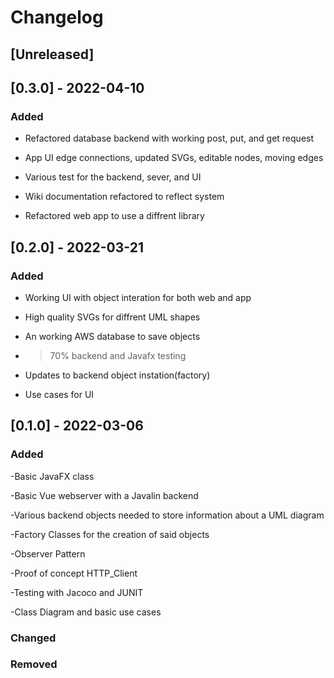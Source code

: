 # Changelog


## [Unreleased]

## [0.3.0] - 2022-04-10
### Added
 - Refactored database backend with working post, put, and get request
 
 - App UI edge connections, updated SVGs, editable nodes, moving edges

 - Various test for the backend, sever, and UI

 - Wiki documentation refactored to reflect system 

 - Refactored web app to use a diffrent library

## [0.2.0] - 2022-03-21
### Added
 - Working UI with object interation for both web and app

 - High quality SVGs for diffrent UML shapes

 - An working AWS database to save objects

 - >70% backend and Javafx testing

 - Updates to backend object instation(factory)

 - Use cases for UI 
## [0.1.0] - 2022-03-06
### Added 
-Basic JavaFX class

-Basic Vue webserver with a Javalin backend

-Various backend objects needed to store information about a UML diagram

-Factory Classes for the creation of said objects

-Observer Pattern

-Proof of concept HTTP_Client

-Testing with Jacoco and JUNIT

-Class Diagram and basic use cases

### Changed
### Removed
